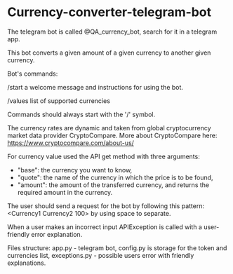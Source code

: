 # Currency-converter-telegram-bot

The telegram bot is called @QA_currency_bot, search for it in a telegram app.

This bot converts a given amount of a given currency to another given currency. 

Bot's commands:

/start
a welcome message and instructions for using the bot.

/values
list of supported currencies

Commands should always start with the '/' symbol.


The currency rates are dynamic and taken from global cryptocurrency market data provider CryptoCompare. More about CryptoCompare here: https://www.cryptocompare.com/about-us/

For currency value used the API get method with three arguments: 
- "base": the currency you want to know,
- "quote": the name of the currency in which the price is to be found,
- "amount": the amount of the transferred currency,
and returns the required amount in the currency.

The user should send a request for the bot by following this pattern: <Currency1 Currency2 100> by using space to separate.

When a user makes an incorrect input APIException is called with a user-friendly error explanation. 

Files structure:
app.py - telegram bot,
config.py is storage for the token and currencies list,
exceptions.py - possible users error with friendly explanations.



